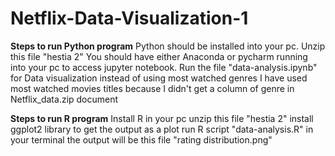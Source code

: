 # Netflix-Data-Visualization-1

**Steps to run Python program**
Python should be installed into your pc.
Unzip this file "hestia 2"
You should have either Anaconda or pycharm running into your pc to access jupyter notebook.
Run the file "data-analysis.ipynb"
for Data visualization instead of using most watched genres I have used most watched movies titles because I didn't get a column of genre in Netflix_data.zip document

**Steps to run R program**
Install R in your pc
unzip this file "hestia 2"
install ggplot2 library to get the output as a plot
run R script "data-analysis.R" in your terminal
the output will be this file "rating distribution.png" 
